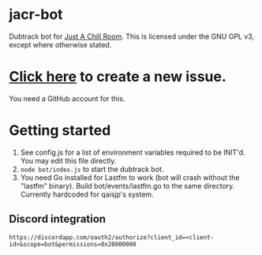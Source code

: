 # jacr-bot
Dubtrack bot for [Just A Chill Room](http://just-a-chill-room.net). This is licensed under the GNU GPL v3, except where otherwise stated.

# [Click here](https://github.com/chillroom/jacr-bot/issues/new) to create a new issue.
You need a GitHub account for this.

# Getting started
1. See config.js for a list of environment variables required to be INIT'd. You may edit this file directly.
2. `node bot/index.js` to start the dubtrack bot.
3. You need Go installed for Lastfm to work (bot will crash without the "lastfm" binary). Build bot/events/lastfm.go to the same directory. Currently hardcoded for qaisjp's system.

## Discord integration

```
https://discordapp.com/oauth2/authorize?client_id=<client-id>&scope=bot&permissions=0x20000000
```
